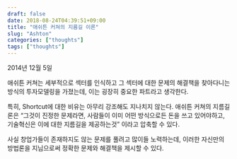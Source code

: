 ```yaml
---
draft: false
date: 2018-08-24T04:39:51+09:00
title: "애쉬튼 커쳐의 지름길 이론"
slug: "Ashton"
categories: ["thoughts"]
tags: ["thoughts"]
---
```

2014년 12월 5일

애쉬튼 커쳐는 세부적으로 섹터를 인식하고 그 섹터에 대한 문제의 해결책을 찾아다니는 방식의 투자모델링을 가졌는데, 이는 굉장히 중요한 파트라고 생각한다.

특히, Shortcut에 대한 비유는 아무리 강조해도 지나치지 않는다. 애쉬튼 커쳐의 지름길론은 “그것이 진정한 문제라면, 사람들이 이미 어떤 방식으로든 돈을 쓰고 있어야하고, 기술혁신은 이에 대한 지름길을 제공하는것” 이라고 압축할 수 있다.

사실 창업가들이 존재하지도 않는 문제를 풀려고 많이들 노력하는데, 이러한 자신만의 방법론을 지님으로써 정확한 문제와 해결책을 제시할 수 있다.
